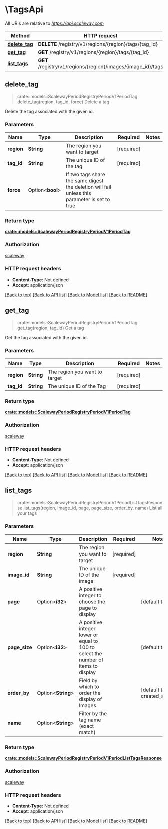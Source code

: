 # \TagsApi

All URIs are relative to *https://api.scaleway.com*

Method | HTTP request | Description
------------- | ------------- | -------------
[**delete_tag**](TagsApi.md#delete_tag) | **DELETE** /registry/v1/regions/{region}/tags/{tag_id} | Delete a tag
[**get_tag**](TagsApi.md#get_tag) | **GET** /registry/v1/regions/{region}/tags/{tag_id} | Get a tag
[**list_tags**](TagsApi.md#list_tags) | **GET** /registry/v1/regions/{region}/images/{image_id}/tags | List all your tags



## delete_tag

> crate::models::ScalewayPeriodRegistryPeriodV1PeriodTag delete_tag(region, tag_id, force)
Delete a tag

Delete the tag associated with the given id.

### Parameters


Name | Type | Description  | Required | Notes
------------- | ------------- | ------------- | ------------- | -------------
**region** | **String** | The region you want to target | [required] |
**tag_id** | **String** | The unique ID of the tag | [required] |
**force** | Option<**bool**> | If two tags share the same digest the deletion will fail unless this parameter is set to true |  |

### Return type

[**crate::models::ScalewayPeriodRegistryPeriodV1PeriodTag**](scaleway.registry.v1.Tag.md)

### Authorization

[scaleway](../README.md#scaleway)

### HTTP request headers

- **Content-Type**: Not defined
- **Accept**: application/json

[[Back to top]](#) [[Back to API list]](../README.md#documentation-for-api-endpoints) [[Back to Model list]](../README.md#documentation-for-models) [[Back to README]](../README.md)


## get_tag

> crate::models::ScalewayPeriodRegistryPeriodV1PeriodTag get_tag(region, tag_id)
Get a tag

Get the tag associated with the given id.

### Parameters


Name | Type | Description  | Required | Notes
------------- | ------------- | ------------- | ------------- | -------------
**region** | **String** | The region you want to target | [required] |
**tag_id** | **String** | The unique ID of the Tag | [required] |

### Return type

[**crate::models::ScalewayPeriodRegistryPeriodV1PeriodTag**](scaleway.registry.v1.Tag.md)

### Authorization

[scaleway](../README.md#scaleway)

### HTTP request headers

- **Content-Type**: Not defined
- **Accept**: application/json

[[Back to top]](#) [[Back to API list]](../README.md#documentation-for-api-endpoints) [[Back to Model list]](../README.md#documentation-for-models) [[Back to README]](../README.md)


## list_tags

> crate::models::ScalewayPeriodRegistryPeriodV1PeriodListTagsResponse list_tags(region, image_id, page, page_size, order_by, name)
List all your tags

### Parameters


Name | Type | Description  | Required | Notes
------------- | ------------- | ------------- | ------------- | -------------
**region** | **String** | The region you want to target | [required] |
**image_id** | **String** | The unique ID of the image | [required] |
**page** | Option<**i32**> | A positive integer to choose the page to display |  |[default to 1]
**page_size** | Option<**i32**> | A positive integer lower or equal to 100 to select the number of items to display |  |[default to 20]
**order_by** | Option<**String**> | Field by which to order the display of Images |  |[default to created_at_asc]
**name** | Option<**String**> | Filter by the tag name (exact match) |  |

### Return type

[**crate::models::ScalewayPeriodRegistryPeriodV1PeriodListTagsResponse**](scaleway.registry.v1.ListTagsResponse.md)

### Authorization

[scaleway](../README.md#scaleway)

### HTTP request headers

- **Content-Type**: Not defined
- **Accept**: application/json

[[Back to top]](#) [[Back to API list]](../README.md#documentation-for-api-endpoints) [[Back to Model list]](../README.md#documentation-for-models) [[Back to README]](../README.md)


